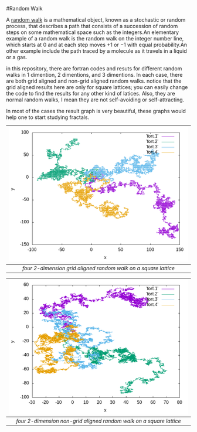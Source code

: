 #Random Walk

A [random walk](https://en.wikipedia.org/wiki/Random_walk) is a mathematical object, known as a stochastic or random process, that describes a path that consists of a succession of random steps on some mathematical space such as the integers.An elementary example of a random walk is the random walk on the integer number line, which starts at 0 and at each step moves +1 or −1 with equal probability.An other example include the path traced by a molecule as it travels in a liquid or a gas.

in this repository, there are fortran codes and resuts for different random walks in 1 dimention, 2 dimentions, and 3 dimentions. In each case, there are both grid aligned and non-grid aligned random walks. notice that the grid aligned results here are only for square lattices; you can easily change the code to find the results for any other kind of latices. Also, they are normal random walks, I mean they are not self-avoiding or self-attracting. 

In most of the cases the result graph is very beautiful, these graphs would help one to start studying fractals.


| ![four 2-dimension grid aligned random walk on a square lattice](https://github.com/SaeedTaghavi/RandomWalk/blob/master/2D_grid_aligned/2D_grid_aligned.png)  | 
|:--:| 
| *four 2-dimension grid aligned random walk on a square lattice* |


| ![four 2-dimension non-grid aligned random walk on a square lattice](https://github.com/SaeedTaghavi/RandomWalk/blob/master/2D_non-grid-aligned/2D_non-grid-aligned.png)  | 
|:--:| 
| *four 2-dimension non-grid aligned random walk on a square lattice* |



